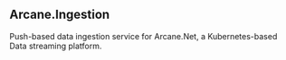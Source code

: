 ## Arcane.Ingestion

Push-based data ingestion service for Arcane.Net, a Kubernetes-based Data streaming platform.
